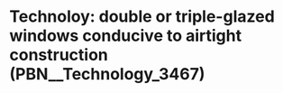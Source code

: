 # Technoloy: __double or triple-glazed windows conducive to airtight construction__ (PBN__Technology_3467)

